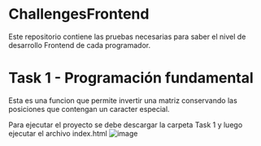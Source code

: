# ChallengesFrontend
Este repositorio contiene las pruebas necesarias para saber el nivel de desarrollo Frontend de cada programador.

# Task 1 - Programación fundamental
Esta es una funcion que permite invertir una matriz conservando las posiciones que contengan un caracter especial.

Para ejecutar el proyecto se debe descargar la carpeta Task 1 y luego ejecutar el archivo index.html
![image](https://github.com/darioortelus/ChallengesFrontend/assets/58276509/d235c78e-27f2-4ca5-8423-b2fe9fee2043)

